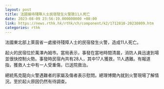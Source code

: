 ```yaml
---
layout: post
title: 法國接待殘障人士民宿發生火警致11人死亡
date: 2023-08-09 23:56:19.000000000 +08:00
link: https://news.rthk.hk/rthk/ch/component/k2/1712810-20230809.htm
categories: rthk
---
```


法國東北部上萊茵省一處接待殘障人士的民宿發生火警，造成11人死亡。

起火的民宿位於萬澤內姆市。當局表示，事發在當地時間清晨，消防人員迅速到場並很快控制火勢。事發時民宿內共有28人，其中17人獲救，11人遇難。有報道指，獲救人士中有一人受重傷，已送院救治。

總統馬克龍向火警遇難者的家屬及傷者表示慰問。總理博爾內就到火警現場了解情況。至於起火原因仍然有待調查。
